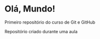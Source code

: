 # Olá, Mundo!
 Primeiro repositório do curso de Git e GitHub

 Repositório criado durante uma aula 

